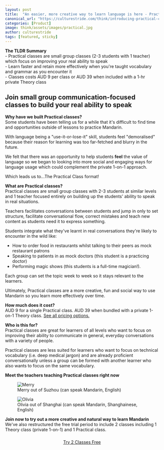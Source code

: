```yaml
---
layout: post
title:  "An easier, more creative way to learn language is here - Practical Classes"
canonical_url: "https://culturestride.com/think/introducing-practical-classes"
categories: [Product]
image: think/assets/images/practical.jpg
author: culturestride
tags: [featured, sticky]
---
```


<div class="highlightBox subtext">
<b>The TLDR Summary</b>
<br>
- Practical classes are small group classes (2-3 students with 1 teacher) which focus on improving your real ability to speak
<br>
- Learn faster and retain more effectively when you're taught vocabulary and grammar as you encounter it
<br>
- Classes costs AUD 9 per class or AUD 39 when included with a 1-hr private Theory class
</div>

## Join small group communication-focused classes to build your real ability to speak 

**Why have we built Practical classes?**
<br>
Some students have been telling us for a while that it's difficult to find time and opportunities outside of lessons to practice  Mandarin.

With language being a "use-it-or-lose-it" skill, students feel "demoralised" because their reason for learning was too far-fetched and blurry in the future.

We felt that there was an opportunity to help students **feel** the value of language so we began to looking into more social and engaging ways for language usage which could complement the private 1-on-1 approach.

Which leads us to...The Practical Class format!

**What are Practical classes?**
<br>
Practical classes are small group classes with 2-3 students at similar levels and 1 teacher focused entirely on building up the students' ability  to speak in real situations.

Teachers facilitates conversations between students and jump in only to set structure, facilitate conversational flow, correct mistakes and teach new content as students need it to express something.

Students integrate what they've learnt in real conversations they're likely to encounter in the wild like:

- How to order food in restaurants whilst talking to their peers as mock restaurant patrons
- Speaking to patients in as mock doctors (this  student is a practicing doctor)
- Performing magic shows (this students is a full-time magician!). 

Each group can set the topic week to week so it stays relevant to the learners. 

Ultimately, Practical classes are a more creative, fun and social way to use Mandarin so you learn more effectively over time.

**How much does it cost?**
<br>
AUD 9 for a single Practical class. AUD 39 when bundled with a private 1-on-1 Theory class. [See all pricing options.](https://culturestride.com#pricing)

**Who is this for?**
<br>
Practical classes are great for learners of all levels who want to focus on improving their ability to communicate in general, everyday conversations with a variety of people. 

Practical classes are less suited for learners who want to focus on technical vocabulary (i.e. deep medical jargon) and are already proficient conversationally unless a group can be formed with another learner who also wants to focus on the same vocabulary.

**Meet the teachers teaching Practical classes right now**
<br>

<figure>
  <img class="blogImage" src="https://culturestride.github.io/think/assets/images/merry.png" alt="Merry"/>
  <figcaption>Merry out of Suzhou (can speak Mandarin, English)</figcaption>
</figure>

<figure>
  <img class="blogImage" src="https://culturestride.github.io/think/assets/images/olivia.jpg" alt="Olivia"/>
  <figcaption>Olivia out of Shanghai (can speak Mandarin, Shanghainese, English)</figcaption>
</figure>

**Join now to try out a more creative and natural way to learn Mandarin**
<br>
We've also restructured the free trial period to include 2 classes including 1 Theory class (private 1-on-1) and 1 Practical class.

<div style="width:100%;text-align:center">
<a class="button button-primary button-block button-shadow" style="display:inline-block; margin: 10px" href="https://culturestride.com/start">Try 2 Classes Free</a>
</div>